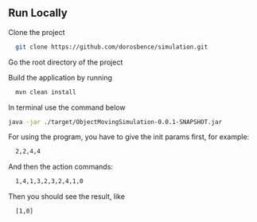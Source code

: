 
## Run Locally

Clone the project

```bash
  git clone https://github.com/dorosbence/simulation.git
```

Go the root directory of the project

Build the application by running

```bash
  mvn clean install
```
In terminal use the command below

```bash
java -jar ./target/ObjectMovingSimulation-0.0.1-SNAPSHOT.jar
```

For using the program, you have to give the init params first, for example:

```bash
  2,2,4,4
```

And then the action commands:

```bash
  1,4,1,3,2,3,2,4,1,0
```

Then you should see the result, like
```bash
  [1,0]
```

